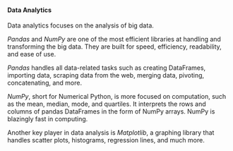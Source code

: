 #### Data Analytics

Data analytics focuses on the analysis of big data. 

*Pandas* and *NumPy* are one of the most efficient libraries at handling and transforming the big data. They are built for speed, efficiency, readability, and ease of use.

*Pandas* handles all data-related tasks such as creating DataFrames, importing data, scraping data from the web, merging data, pivoting, concatenating, and more.

*NumPy*, short for Numerical Python, is more focused on computation, such as the mean, median, mode, and quartiles. It interprets the rows and columns of pandas DataFrames in the form of NumPy arrays. NumPy is blazingly fast in computing.

Another key player in data analysis is *Matplotlib*, a graphing library that handles scatter plots, histograms, regression lines, and much more.